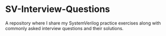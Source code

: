 # SV-Interview-Questions
A repository where I share my SystemVerilog practice exercises along with commonly asked interview questions and their solutions.
